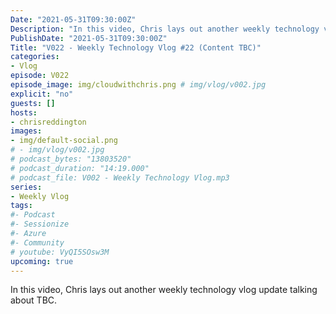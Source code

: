 ```yaml
---
Date: "2021-05-31T09:30:00Z"
Description: "In this video, Chris lays out another weekly technology vlog update talking about TBC"
PublishDate: "2021-05-31T09:30:00Z"
Title: "V022 - Weekly Technology Vlog #22 (Content TBC)"
categories:
- Vlog
episode: V022
episode_image: img/cloudwithchris.png # img/vlog/v002.jpg
explicit: "no"
guests: []
hosts:
- chrisreddington
images:
- img/default-social.png
# - img/vlog/v002.jpg
# podcast_bytes: "13803520"
# podcast_duration: "14:19.000"
# podcast_file: V002 - Weekly Technology Vlog.mp3
series:
- Weekly Vlog
tags:
#- Podcast
#- Sessionize
#- Azure
#- Community
# youtube: VyQI5SOsw3M
upcoming: true
---
```

In this video, Chris lays out another weekly technology vlog update talking about TBC.